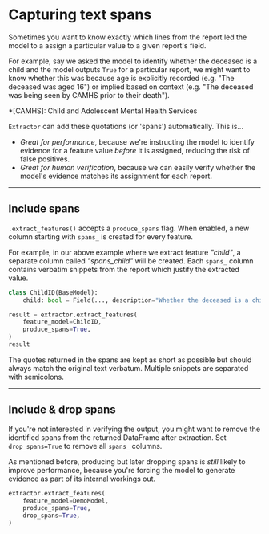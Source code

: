 # Capturing text spans

Sometimes you want to know exactly which lines from the report led the model to a assign a particular value to a given report's field. 

For example, say we asked the model to identify whether the deceased is a child and the model outputs `True` for a particular report, we might want to know whether this was because age is explicitly recorded (e.g. "The deceased was aged 16") or implied based on context (e.g. "The deceased was being seen by CAMHS prior to their death").

*[CAMHS]: Child and Adolescent Mental Health Services

`Extractor` can add these quotations (or 'spans') automatically. This is...

* *Great for performance*, because we're instructing the model to identify evidence for a feature value *before* it is assigned, reducing the risk of false positives.
* *Great for human verification*, because we can easily verify whether the model's evidence matches its assignment for each report.

---

## Include spans

`.extract_features()` accepts a `produce_spans` flag. When enabled, a new column starting with `spans_` is created for every feature.

For example, in our above example where we extract feature *"child"*, a separate column called *"spans_child"* will be created. Each `spans_` column contains verbatim snippets from the report which justify the extracted value.

```python
class ChildID(BaseModel):
    child: bool = Field(..., description="Whether the deceased is a child (under 18)")

result = extractor.extract_features(
    feature_model=ChildID,
    produce_spans=True,
)
result
```

The quotes returned in the spans are kept as short as possible but should always match the original text verbatum. Multiple snippets are separated with semicolons.

---

## Include & drop spans

If you're not interested in verifying the output, you might want to remove the identified spans from the returned DataFrame after extraction. Set `drop_spans=True` to remove all `spans_` columns.

As mentioned before, producing but later dropping spans is *still* likely to improve performance, because you're forcing the model to generate evidence as part of its internal workings out.


```python
extractor.extract_features(
    feature_model=DemoModel,
    produce_spans=True,
    drop_spans=True,
)
```
